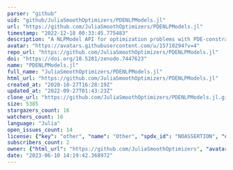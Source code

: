 ```yaml
---
parser: "github"
uid: "github/JuliaSmoothOptimizers/PDENLPModels.jl"
url: "https://github.com/JuliaSmoothOptimizers/PDENLPModels.jl"
timestamp: "2022-12-18 00:33:45.775483"
description: "A NLPModel API for optimization problems with PDE-constraints"
avatar: "https://avatars.githubusercontent.com/u/15710294?v=4"
repo_url: "https://github.com/JuliaSmoothOptimizers/PDENLPModels.jl"
doi: "https://doi.org/10.5281/zenodo.7447623"
name: "PDENLPModels.jl"
full_name: "JuliaSmoothOptimizers/PDENLPModels.jl"
html_url: "https://github.com/JuliaSmoothOptimizers/PDENLPModels.jl"
created_at: "2020-10-27T16:28:19Z"
updated_at: "2022-09-27T01:43:23Z"
clone_url: "https://github.com/JuliaSmoothOptimizers/PDENLPModels.jl.git"
size: 5385
stargazers_count: 16
watchers_count: 16
language: "Julia"
open_issues_count: 14
license: {"key": "other", "name": "Other", "spdx_id": "NOASSERTION", "url": null, "node_id": "MDc6TGljZW5zZTA="}
subscribers_count: 2
owner: {"html_url": "https://github.com/JuliaSmoothOptimizers", "avatar_url": "https://avatars.githubusercontent.com/u/15710294?v=4", "login": "JuliaSmoothOptimizers", "type": "Organization"}
date: "2023-06-10 14:19:42.368972"
---
```

